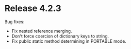 # Release 4.2.3

Bug fixes:

* Fix nested reference merging.
* Don't force coercion of dictionary keys to string.
* Fix public static method determining in PORTABLE mode.

